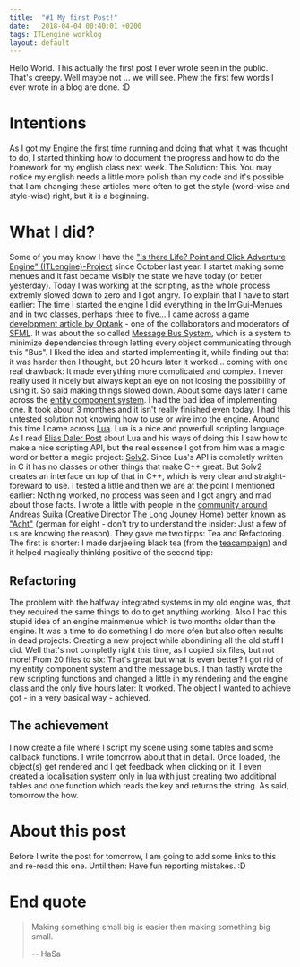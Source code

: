 ```yaml
---
title:  "#1 My first Post!"
date:   2018-04-04 00:40:01 +0200
tags: ITLengine worklog 
layout: default
---
```


Hello World. This actually the first post I ever wrote seen in the public. That's creepy. Well maybe not ... we will see. Phew the first few words I ever wrote in a blog are done. :D

# Intentions #
As I got my Engine the first time running and doing that what it was thought to do, I started thinking how to document the progress and how to do the homework for my english class next week. The Solution: This. You may notice my english needs a little more polish than my code and it's possible that I am changing these articles more often to get the style (word-wise and style-wise) right, but it is a beginning.

# What I did? #
Some of you may know I have the ["Is there Life? Point and Click Adventure Engine" (ITLengine)-Project](https://github.com/HaSa1002/Is-there-Life-Point-and-Click-Adventure-Engine) since October last year. I startet making some menues and it fast became visibly the state we have today (or better yesterday). Today I was working at the scripting, as the whole process extremly slowed down to zero and I got angry. To explain that I have to start earlier: The time I started the engine I did everything in the ImGui-Menues and in two classes, perhaps three to five... I came across a [game development article by Optank](http://optank.org/game-development-design/) - one of the collaborators and moderators of [SFML](https://sfml-dev.org). It was about the so called [Message Bus System](http://optank.org/2013/04/02/game-development-design-3-message-bus/), which is a system to minimize dependencies through letting every object communicating through this "Bus". I liked the idea and started implementing it, while finding out that it was harder then I thought, but 20 hours later it worked... coming with one real drawback: It made everything more complicated and complex. I never really used it nicely but always kept an eye on not loosing the possibility of using it. So said making things slowed down. About some days later I came across the [entity component system](http://optank.org/2012/11/14/game-development-design-1-the-component-system/). I had the bad idea of implementing one. It took about 3 monthes and it isn't really finished even today. I had this untested solution not knowing how to use or wire into the engine. Around this time I came across [Lua](https://lua.org). Lua is a nice and powerfull scripting language. As I read [Elias Daler Post](https://eliasdaler.github.io/game-object-references/) about Lua and his ways of doing this I saw how to make a nice scripting API, but the real essence I got from him was a magic word or better a magic project: [Solv2](https://github.com/ThePhD/sol2). Since Lua's API is completly written in C it has no classes or other things that make C++ great. But Solv2 creates an interface on top of that in C++, which is very clear and straight-foreward to use. I tested a little and then we are at the point I mentioned earlier: Nothing worked, no process was seen and I got angry and mad about those facts. I wrote a little with people in the [community around Andreas Suika](https://discord.gg/acht) (Creative Director [The Long Jouney Home](http://tljhgame.com/)) better known as ["Acht"](https://discord.gg/acht) (german for eight - don't try to understand the insider: Just a few of us are knowing the reason). They gave me two tipps: Tea and Refactoring. The first is shorter: I made darjeeling black tea (from the [teacampaign](https://www.teacampaign.com/)) and it helped magically thinking positive of the second tipp:

## Refactoring ##
The problem with the halfway integrated systems in my old engine was, that they required the same things to do to get anything working. Also I had this stupid idea of an engine mainmenue which is two months older than the engine. It was a time to do something I do more ofen but also often results in dead projects: Creating a new project while abondining all the old stuff I did. Well that's not completly right this time, as I copied six files, but not more! From 20 files to six: That's great but what is even better? I got rid of my entity component system and the message bus. I than fastly wrote the new scripting functions and changed a little in my rendering and the engine class and the only five hours later: It worked. The object I wanted to achieve got - in a very basical way - achieved.

## The achievement ##
I now create a file where I script my scene using some tables and some callback functions. I write tomorrow about that in detail. Once loaded, the object(s) get rendered and I get feedback when clicking on it. I even created a localisation system only in lua with just creating two additional tables and one function which reads the key and returns the string. As said, tomorrow the how.

# About this post #
Before I write the post for tomorrow, I am going to add some links to this and re-read this one. Until then: Have fun reporting mistakes. :D

# End quote #
>Making something small big is easier then making something big small.
>
>-- HaSa
